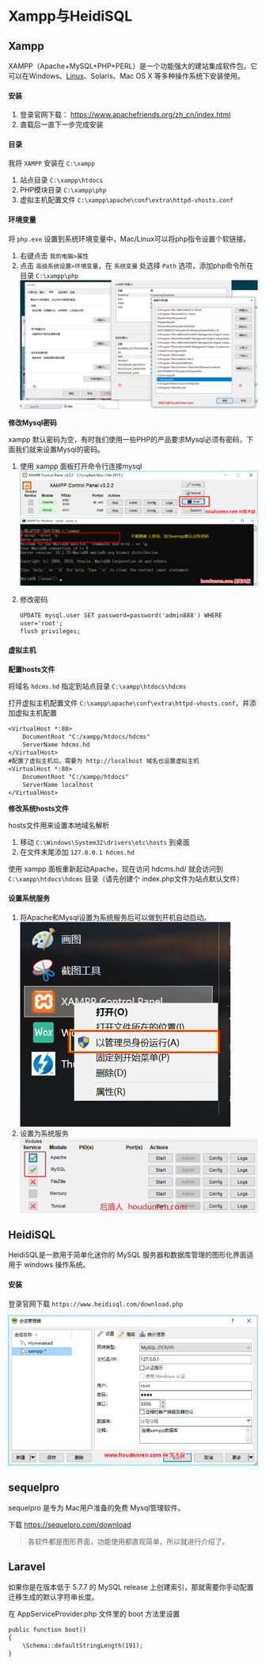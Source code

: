 # Xampp与HeidiSQL


## Xampp

XAMPP（Apache+MySQL+PHP+PERL）是一个功能强大的建站集成软件包。它可以在Windows、[Linux](https://baike.baidu.com/item/Linux)、Solaris、Mac OS X 等多种操作系统下安装使用。

#### 安装

1. 登录官网下载： https://www.apachefriends.org/zh_cn/index.html
2. 直载后一直下一步完成安装

#### 目录

我将 `XAMPP` 安装在 `C:\xampp`

1. 站点目录 `C:\xampp\htdocs `
2. PHP模块目录  `C:\xampp\php`
3. 虚拟主机配置文件 `C:\xampp\apache\conf\extra\httpd-vhosts.conf`

#### 环境变量

 将 `php.exe` 设置到系统环境变量中，Mac/Linux可以将php指令设置个软链接。

1. 右键点击 `我的电脑>属性`
2. 点击 `高级系统设置>环境变量`，在 `系统变量` 处选择 `Path` 选项，添加php命令所在目录 `C:\xampp\php` ![1526349408538](assets/1526349408538.png)

**修改Mysql密码**

xampp 默认密码为空，有时我们使用一些PHP的产品要求Mysql必须有密码，下面我们就来设置Mysql的密码。

1. 使用 xampp 面板打开命令行连接mysql![1526350904807](assets/1526350904807.png)
    ![1526351111376](assets/1526351111376.png)

2. 修改密码

   ```
   UPDATE mysql.user SET password=password('admin888') WHERE user='root';
   flush privileges;
   ```

#### 虚拟主机

**配置hosts文件**

将域名 `hdcms.hd` 指定到站点目录 `C:\xampp\htdocs\hdcms`

打开虚拟主机配置文件 `C:\xampp\apache\conf\extra\httpd-vhosts.conf`，并添加虚拟主机配置

```
<VirtualHost *:80>
    DocumentRoot "C:/xampp/htdocs/hdcms"
    ServerName hdcms.hd
</VirtualHost>
#配置了虚拟主机后，需要为 http://localhost 域名也设置虚拟主机
<VirtualHost *:80>
    DocumentRoot "C:/xampp/htdocs"
    ServerName localhost
</VirtualHost>
```

**修改系统hosts文件**

hosts文件用来设置本地域名解析

1. 移动 `C:\Windows\System32\drivers\etc\hosts` 到桌面
2. 在文件末尾添加 `127.0.0.1 hdcms.hd`

使用 xampp 面板重新起动Apache，现在访问 hdcms.hd/ 就会访问到  `C:\xampp\htdocs\hdcms` 目录（请先创建个 index.php文件为站点默认文件）

#### 设置系统服务

1. 将Apache和Mysql设置为系统服务后可以做到开机自动启动。![1526482811466](assets/1526482811466.png)
2. 设置为系统服务 ![1526482867339](assets/1526482867339.png)

## HeidiSQL

HeidiSQL是一款用于简单化迷你的 MySQL 服务器和数据库管理的图形化界面适用于 windows 操作系统。 

#### 安装

登录官网下载 `https://www.heidisql.com/download.php`

![1526350329952](assets/1526350329952.png)

## sequelpro

sequelpro 是专为 Mac用户准备的免费 Mysql管理软件。

下载 https://sequelpro.com/download

> 各软件都是图形界面，功能使用都直观简单，所以就进行介绍了。

## Laravel

如果你是在版本低于 5.7.7 的 MySQL release 上创建索引，那就需要你手动配置迁移生成的默认字符串长度。

在 AppServiceProvider.php 文件里的 boot 方法里设置 

    public function boot()
    {
     	\Schema::defaultStringLength(191);
    }

